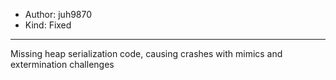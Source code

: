 - Author: juh9870
- Kind: Fixed
---
Missing heap serialization code, causing crashes with mimics and extermination challenges